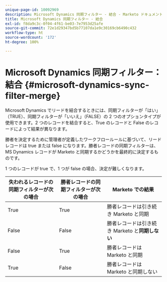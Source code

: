 ```yaml
---
unique-page-id: 10092969
description: Microsoft Dynamics 同期フィルター - 結合 - Marketo ドキュメント - 製品ドキュメント
title: Microsoft Dynamics 同期フィルター - 結合
exl-id: f8da9c3c-0f04-4f61-be03-7e7953d25afe
source-git-commit: 72e1d29347bd5b77107da1e9c30169cb6490c432
workflow-type: ht
source-wordcount: '172'
ht-degree: 100%

---
```


# Microsoft Dynamics 同期フィルター：結合 {#microsoft-dynamics-sync-filter-merge}

Microsoft Dynamics でリードを結合するときには、同期フィルターが「はい」（TRUE）、同期フィルターが「いいえ」（FALSE）の 2 つのオプションタイプが使用できます。2 つのレコードを結合すると、True のレコードと False のレコードによって結果が異なります。

勝者を決定するために管理者が定義したワークフロールールに基づいて、リードレコードは true または false になります。勝者レコードの同期フィルターは、MS Dynamics レコードが Marketo と同期するかどうかを最終的に決定するものです。

1 つのレコードが true で、1 つが false の場合、決定が難しくなります。

| 失われるレコードの同期フィルターが次の場合 | 勝者レコードの同期フィルターが次の場合 | Marketo での結果 |
|---|---|---|
| True | True | 勝者レコードは引き続き Marketo と同期 |
| False | False | 勝者レコードは引き続き Marketo と&#x200B;**同期しない** |
| False | True | 勝者レコードは Marketo と同期 |
| True | False | 勝者レコードは Marketo と同期しない |
